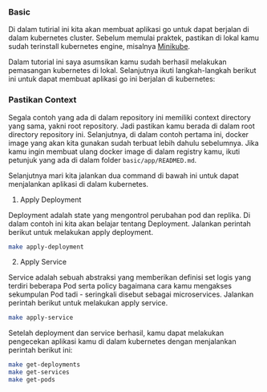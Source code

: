 ### Basic

Di dalam tutirial ini kita akan membuat aplikasi go untuk dapat berjalan di dalam kubernetes cluster. Sebelum memulai praktek, pastikan di lokal kamu sudah terinstall kubernetes engine, misalnya [Minikube](https://kubernetes.io/docs/setup/learning-environment/minikube/).

Dalam tutorial ini saya asumsikan kamu sudah berhasil melakukan pemasangan kubernetes di lokal. Selanjutnya ikuti langkah-langkah berikut ini untuk dapat membuat aplikasi go ini berjalan di kubernetes:

### Pastikan Context

Segala contoh yang ada di dalam repository ini memiliki context directory yang sama, yakni root repository. Jadi pastikan kamu berada di dalam root directory repository ini. Selanjutnya, di dalam contoh pertama ini, docker image yang akan kita gunakan sudah terbuat lebih dahulu sebelumnya. Jika kamu ingin membuat ulang docker image di dalam registry kamu, ikuti petunjuk yang ada di dalam folder `basic/app/READMED.md`.

Selanjutnya mari kita jalankan dua command di bawah ini untuk dapat menjalankan aplikasi di dalam kubernetes.

1. Apply Deployment

Deployment adalah state yang mengontrol perubahan pod dan replika. Di dalam contoh ini kita akan belajar tentang Deployment. Jalankan perintah berikut untuk melakukan apply deployment.

```sh
make apply-deployment
```

2. Apply Service

Service adalah sebuah abstraksi yang memberikan definisi set logis yang terdiri beberapa Pod serta policy bagaimana cara kamu mengakses sekumpulan Pod tadi - seringkali disebut sebagai microservices. Jalankan perintah berikut untuk melakukan apply service.

```sh
make apply-service
```

Setelah deployment dan service berhasil, kamu dapat melakukan pengecekan aplikasi kamu di dalam kubernetes dengan menjalankan perintah berikut ini:

```sh
make get-deployments
make get-services
make get-pods
```
